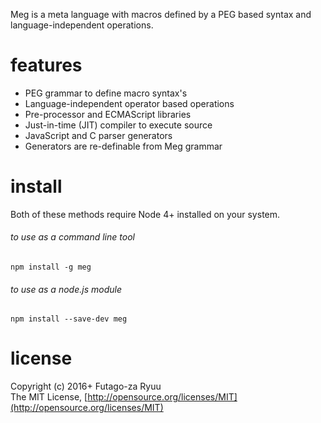 Meg is a meta language with macros defined by a PEG based syntax and language-independent operations.

# features

  * PEG grammar to define macro syntax's
  * Language-independent operator based operations
  * Pre-processor and ECMAScript libraries
  * Just-in-time (JIT) compiler to execute source
  * JavaScript and C parser generators
  * Generators are re-definable from Meg grammar

# install

Both of these methods require Node 4+ installed on your system.

###### to use as a command line tool

  ```shell
  npm install -g meg
  ```

###### to use as a node.js module

  ```shell
  npm install --save-dev meg
  ```

# license

Copyright (c) 2016+ Futago-za Ryuu<br>
The MIT License, [http://opensource.org/licenses/MIT](http://opensource.org/licenses/MIT)
